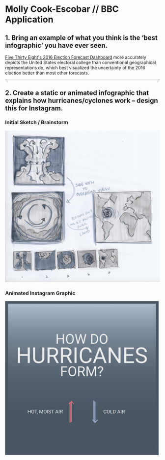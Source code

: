 # Molly Cook-Escobar // BBC Application

<!-- <img style="width:300px" src="hurricane.gif" alt="description of gif" /> 
 -->
 
 <h2>1. Bring an example of what you think is the ‘best infographic’ you have ever seen.</h2>
 
 <a href="https://projects.fivethirtyeight.com/2016-election-forecast/">Five Thirty Eight's 2016 Election Forecast Dashboard</a> more accurately depicts the United States electoral college than conventional geographical representations do, which best visualized the uncertainty of the 2016 election better than most other forecasts.  

 <hr>

 <h2>2. Create a static or animated infographic that explains how hurricanes/cyclones work – design this for Instagram.</h2>
 
 <h3>Initial Sketch / Brainstorm</h2>

<img style="width:800px; margin: 0 auto" src="hurricane_sketch.png" alt="hurricane sketch" /> 

 <h3>Animated Instagram Graphic</h2>

<img style="width:500px; margin: 0 auto" src="hurricane_submit.gif" alt="hurricane gif" /> 


